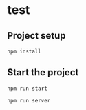 # test

## Project setup
```
npm install
```

## Start the project
```
npm run start
```
```
npm run server
```
